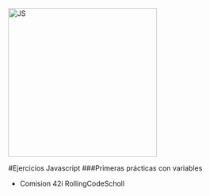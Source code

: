 <img src="https://upload.wikimedia.org/wikipedia/commons/9/99/Unofficial_JavaScript_logo_2.svg" alt="JS" width="300px">

#Ejercicios Javascript
###Primeras prácticas con variables

- Comision 42i RollingCodeScholl
